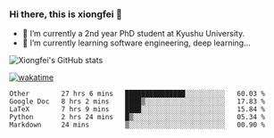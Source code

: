 ### Hi there, this is xiongfei 👋


- 🔭 I’m currently a 2nd year PhD student at Kyushu University.
- 🌱 I’m currently learning software engineering, deep learning...

<!--
**Toma62299781/Toma62299781** is a ✨ _special_ ✨ repository because its `README.md` (this file) appears on your GitHub profile.
Here are some ideas to get you started:
-->

![Xiongfei's GitHub stats](https://github-readme-stats.vercel.app/api?username=Toma62299781)


[![wakatime](https://wakatime.com/badge/user/9e8d5516-d162-43e7-9563-87295d455a71.svg)](https://wakatime.com/@9e8d5516-d162-43e7-9563-87295d455a71)

<!--START_SECTION:waka-->
```text
Other        27 hrs 6 mins   ███████████████░░░░░░░░░░   60.03 % 
Google Doc   8 hrs 2 mins    ████▒░░░░░░░░░░░░░░░░░░░░   17.83 % 
LaTeX        7 hrs 9 mins    ████░░░░░░░░░░░░░░░░░░░░░   15.84 % 
Python       2 hrs 24 mins   █▒░░░░░░░░░░░░░░░░░░░░░░░   05.34 % 
Markdown     24 mins         ▒░░░░░░░░░░░░░░░░░░░░░░░░   00.90 % 
```
<!--END_SECTION:waka-->

